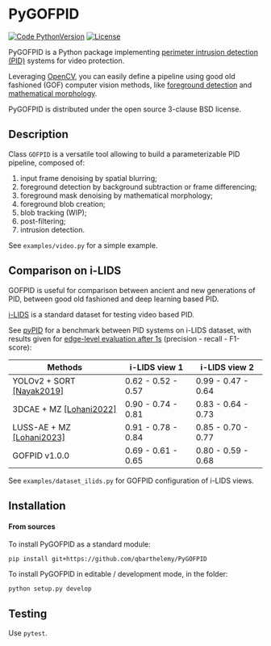 # PyGOFPID

[![Code PythonVersion](https://img.shields.io/badge/python-3.8+-blue)](https://img.shields.io/badge/python-3.7+-blue)
[![License](https://img.shields.io/badge/licence-BSD--3--Clause-green)](https://img.shields.io/badge/license-BSD--3--Clause-green)

PyGOFPID is a Python package implementing
[perimeter intrusion detection (PID)](https://www.mdpi.com/1424-8220/22/9/3601)
systems for video protection.

Leveraging [OpenCV](https://github.com/opencv/opencv-python), you can easily
define a pipeline using good old fashioned (GOF) computer vision methods, like
[foreground detection](https://en.wikipedia.org/wiki/Foreground_detection) and
[mathematical morphology](https://en.wikipedia.org/wiki/Mathematical_morphology).

PyGOFPID is distributed under the open source 3-clause BSD license.

## Description

Class `GOFPID` is a versatile tool allowing to build a parameterizable PID
pipeline, composed of:

1. input frame denoising by spatial blurring;
2. foreground detection by background subtraction or frame differencing;
3. foreground mask denoising by mathematical morphology;
4. foreground blob creation;
5. blob tracking (WIP);
6. post-filtering;
7. intrusion detection.

See `examples/video.py` for a simple example.

## Comparison on i-LIDS

GOFPID is useful for comparison between ancient and new generations of PID,
between good old fashioned and deep learning based PID.

[i-LIDS](https://ieeexplore.ieee.org/document/4105319) is a standard dataset
for testing video based PID.

See [pyPID](https://gitlab.liris.cnrs.fr/dlohani/pypid) for a benchmark between
PID systems on i-LIDS dataset, with results given for
[edge-level evaluation after 1s](https://www.mdpi.com/1424-8220/22/9/3601)
(precision - recall - F1-score):

| Methods | i-LIDS view 1 | i-LIDS view 2 |
| ------- | ------------- | ------------- |
| YOLOv2 + SORT [[Nayak2019]](https://ieeexplore.ieee.org/document/9117960) | 0.62 - 0.52 - 0.57 | 0.99 - 0.47 - 0.64 |
| 3DCAE + MZ [[Lohani2022]](https://ieeexplore.ieee.org/document/9897472) | 0.90 - 0.74 - 0.81 | 0.83 - 0.64 - 0.73 |
| LUSS-AE + MZ [[Lohani2023]](https://theses.hal.science/tel-04108165/document) | 0.91 - 0.78 - 0.84 | 0.85 - 0.70 - 0.77 |
| GOFPID v1.0.0 | 0.69 - 0.61 - 0.65 | 0.80 - 0.59 - 0.68 |

See `examples/dataset_ilids.py` for GOFPID configuration of i-LIDS views.

## Installation

#### From sources

To install PyGOFPID as a standard module:
```shell 
pip install git+https://github.com/qbarthelemy/PyGOFPID
```

To install PyGOFPID in editable / development mode, in the folder:
```shell
python setup.py develop
```

## Testing

Use `pytest`.

